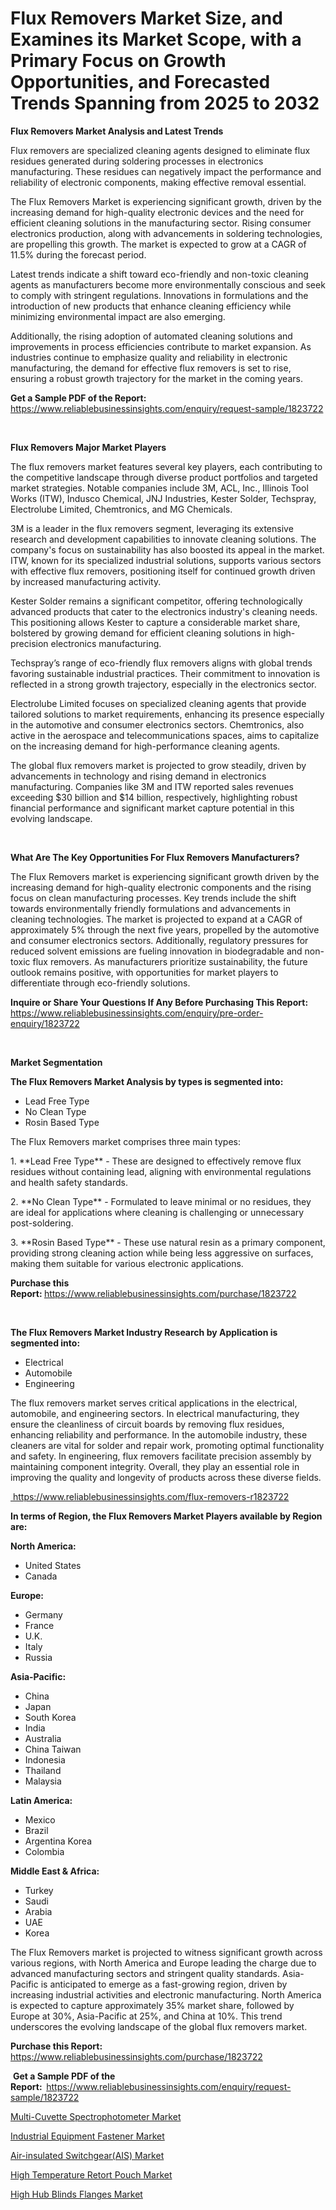 <p><h1>Flux Removers Market Size, and Examines its Market Scope, with a Primary Focus on Growth Opportunities, and Forecasted Trends Spanning from 2025 to 2032</h1></p><p><strong>Flux Removers Market Analysis and Latest Trends</strong></p>
<p><p>Flux removers are specialized cleaning agents designed to eliminate flux residues generated during soldering processes in electronics manufacturing. These residues can negatively impact the performance and reliability of electronic components, making effective removal essential.</p><p>The Flux Removers Market is experiencing significant growth, driven by the increasing demand for high-quality electronic devices and the need for efficient cleaning solutions in the manufacturing sector. Rising consumer electronics production, along with advancements in soldering technologies, are propelling this growth. The market is expected to grow at a CAGR of 11.5% during the forecast period. </p><p>Latest trends indicate a shift toward eco-friendly and non-toxic cleaning agents as manufacturers become more environmentally conscious and seek to comply with stringent regulations. Innovations in formulations and the introduction of new products that enhance cleaning efficiency while minimizing environmental impact are also emerging. </p><p>Additionally, the rising adoption of automated cleaning solutions and improvements in process efficiencies contribute to market expansion. As industries continue to emphasize quality and reliability in electronic manufacturing, the demand for effective flux removers is set to rise, ensuring a robust growth trajectory for the market in the coming years.</p></p>
<p><strong>Get a Sample PDF of the Report:&nbsp;</strong> <a href="https://www.reliablebusinessinsights.com/enquiry/request-sample/1823722?utm_campaign=3048&utm_medium=2&utm_source=Github&utm_content=ia&utm_term=31032025&utm_id=flux-removers">https://www.reliablebusinessinsights.com/enquiry/request-sample/1823722</a></p>
<p>&nbsp;</p>
<p><strong>Flux Removers Major Market Players</strong></p>
<p><p>The flux removers market features several key players, each contributing to the competitive landscape through diverse product portfolios and targeted market strategies. Notable companies include 3M, ACL, Inc., Illinois Tool Works (ITW), Indusco Chemical, JNJ Industries, Kester Solder, Techspray, Electrolube Limited, Chemtronics, and MG Chemicals.</p><p>3M is a leader in the flux removers segment, leveraging its extensive research and development capabilities to innovate cleaning solutions. The company's focus on sustainability has also boosted its appeal in the market. ITW, known for its specialized industrial solutions, supports various sectors with effective flux removers, positioning itself for continued growth driven by increased manufacturing activity.</p><p>Kester Solder remains a significant competitor, offering technologically advanced products that cater to the electronics industry's cleaning needs. This positioning allows Kester to capture a considerable market share, bolstered by growing demand for efficient cleaning solutions in high-precision electronics manufacturing.</p><p>Techspray’s range of eco-friendly flux removers aligns with global trends favoring sustainable industrial practices. Their commitment to innovation is reflected in a strong growth trajectory, especially in the electronics sector.</p><p>Electrolube Limited focuses on specialized cleaning agents that provide tailored solutions to market requirements, enhancing its presence especially in the automotive and consumer electronics sectors. Chemtronics, also active in the aerospace and telecommunications spaces, aims to capitalize on the increasing demand for high-performance cleaning agents.</p><p>The global flux removers market is projected to grow steadily, driven by advancements in technology and rising demand in electronics manufacturing. Companies like 3M and ITW reported sales revenues exceeding $30 billion and $14 billion, respectively, highlighting robust financial performance and significant market capture potential in this evolving landscape.</p></p>
<p>&nbsp;</p>
<p><strong>What Are The Key Opportunities For Flux Removers Manufacturers?</strong></p>
<p><p>The Flux Removers market is experiencing significant growth driven by the increasing demand for high-quality electronic components and the rising focus on clean manufacturing processes. Key trends include the shift towards environmentally friendly formulations and advancements in cleaning technologies. The market is projected to expand at a CAGR of approximately 5% through the next five years, propelled by the automotive and consumer electronics sectors. Additionally, regulatory pressures for reduced solvent emissions are fueling innovation in biodegradable and non-toxic flux removers. As manufacturers prioritize sustainability, the future outlook remains positive, with opportunities for market players to differentiate through eco-friendly solutions.</p></p>
<p><strong>Inquire or Share Your Questions If Any Before Purchasing This Report:</strong> <a href="https://www.reliablebusinessinsights.com/enquiry/pre-order-enquiry/1823722?utm_campaign=3048&utm_medium=2&utm_source=Github&utm_content=ia&utm_term=31032025&utm_id=flux-removers">https://www.reliablebusinessinsights.com/enquiry/pre-order-enquiry/1823722</a></p>
<p>&nbsp;</p>
<p><strong>Market Segmentation</strong></p>
<p><strong>The Flux Removers Market Analysis by types is segmented into:</strong></p>
<p><ul><li>Lead Free Type</li><li>No Clean Type</li><li>Rosin Based Type</li></ul></p>
<p><p>The Flux Removers market comprises three main types: </p><p>1. **Lead Free Type** - These are designed to effectively remove flux residues without containing lead, aligning with environmental regulations and health safety standards.</p><p>2. **No Clean Type** - Formulated to leave minimal or no residues, they are ideal for applications where cleaning is challenging or unnecessary post-soldering.</p><p>3. **Rosin Based Type** - These use natural resin as a primary component, providing strong cleaning action while being less aggressive on surfaces, making them suitable for various electronic applications.</p></p>
<p><strong>Purchase this Report:&nbsp;</strong><a href="https://www.reliablebusinessinsights.com/purchase/1823722?utm_campaign=3048&utm_medium=2&utm_source=Github&utm_content=ia&utm_term=31032025&utm_id=flux-removers">https://www.reliablebusinessinsights.com/purchase/1823722</a></p>
<p>&nbsp;</p>
<p><strong>The Flux Removers Market Industry Research by Application is segmented into:</strong></p>
<p><ul><li>Electrical</li><li>Automobile</li><li>Engineering</li></ul></p>
<p><p>The flux removers market serves critical applications in the electrical, automobile, and engineering sectors. In electrical manufacturing, they ensure the cleanliness of circuit boards by removing flux residues, enhancing reliability and performance. In the automobile industry, these cleaners are vital for solder and repair work, promoting optimal functionality and safety. In engineering, flux removers facilitate precision assembly by maintaining component integrity. Overall, they play an essential role in improving the quality and longevity of products across these diverse fields.</p></p>
<p><a href="https://www.reliablebusinessinsights.com/flux-removers-r1823722?utm_campaign=3048&utm_medium=2&utm_source=Github&utm_content=ia&utm_term=31032025&utm_id=flux-removers">&nbsp;https://www.reliablebusinessinsights.com/flux-removers-r1823722</a></p>
<p><strong>In terms of Region, the Flux Removers Market Players available by Region are:</strong></p>
<p>
    <p> <strong> North America: </strong>
        <ul>
            <li>United States</li>
            <li>Canada</li>
        </ul>
        </p> 
    <p> <strong> Europe: </strong>
        <ul>
            <li>Germany</li>
            <li>France</li>
            <li>U.K.</li>
            <li>Italy</li>
            <li>Russia</li>
        </ul>
        </p> 
    <p> <strong> Asia-Pacific: </strong>
        <ul>
            <li>China</li>
            <li>Japan</li>
            <li>South Korea</li>
            <li>India</li>
            <li>Australia</li>
            <li>China Taiwan</li>
            <li>Indonesia</li>
            <li>Thailand</li>
            <li>Malaysia</li>
        </ul>
        </p> 
    <p> <strong> Latin America: </strong>
        <ul>
            <li>Mexico</li>
            <li>Brazil</li>
            <li>Argentina Korea</li>
            <li>Colombia</li>
        </ul>
        </p> 
    <p> <strong> Middle East & Africa: </strong>
        <ul>
            <li>Turkey</li>
            <li>Saudi</li>
            <li>Arabia</li>
            <li>UAE</li>
            <li>Korea</li>
        </ul>
    </p>
    </p>
<p><p>The Flux Removers market is projected to witness significant growth across various regions, with North America and Europe leading the charge due to advanced manufacturing sectors and stringent quality standards. Asia-Pacific is anticipated to emerge as a fast-growing region, driven by increasing industrial activities and electronic manufacturing. North America is expected to capture approximately 35% market share, followed by Europe at 30%, Asia-Pacific at 25%, and China at 10%. This trend underscores the evolving landscape of the global flux removers market.</p></p>
<p><strong>Purchase this Report: </strong><a href="https://www.reliablebusinessinsights.com/purchase/1823722?utm_campaign=3048&utm_medium=2&utm_source=Github&utm_content=ia&utm_term=31032025&utm_id=flux-removers">https://www.reliablebusinessinsights.com/purchase/1823722</a></p>
<p>&nbsp;<strong>Get a Sample PDF of the Report:&nbsp;&nbsp;</strong><a href="https://www.reliablebusinessinsights.com/enquiry/request-sample/1823722?utm_campaign=3048&utm_medium=2&utm_source=Github&utm_content=ia&utm_term=31032025&utm_id=flux-removers">https://www.reliablebusinessinsights.com/enquiry/request-sample/1823722</a></p>
<p><strong></strong></p>
<p><p><a href="https://www.linkedin.com/pulse/multi-cuvette-spectrophotometer-market-global-trends-forecast-de3le?utm_campaign=3048&utm_medium=2&utm_source=Github&utm_content=ia&utm_term=31032025&utm_id=flux-removers">Multi-Cuvette Spectrophotometer Market</a></p><p><a href="https://www.linkedin.com/pulse/in-depth-study-industrial-equipment-fastener-market-size-dynamics-2dhne?utm_campaign=3048&utm_medium=2&utm_source=Github&utm_content=ia&utm_term=31032025&utm_id=flux-removers">Industrial Equipment Fastener Market</a></p><p><a href="https://www.linkedin.com/pulse/market-analysis-air-insulated-switchgearais-trends-share-growth-b6hle?utm_campaign=3048&utm_medium=2&utm_source=Github&utm_content=ia&utm_term=31032025&utm_id=flux-removers">Air-insulated Switchgear(AIS) Market</a></p><p><a href="https://github.com/guinoopandam/Market-Research-Report-List-1/blob/main/high-temperature-retort-pouch-market.md?utm_campaign=3048&utm_medium=2&utm_source=Github&utm_content=ia&utm_term=31032025&utm_id=flux-removers">High Temperature Retort Pouch Market</a></p><p><a href="https://www.linkedin.com/pulse/future-trends-competition-high-hub-blinds-flanges-market-projected-f0x4e?utm_campaign=3048&utm_medium=2&utm_source=Github&utm_content=ia&utm_term=31032025&utm_id=flux-removers">High Hub Blinds Flanges Market</a></p></p>